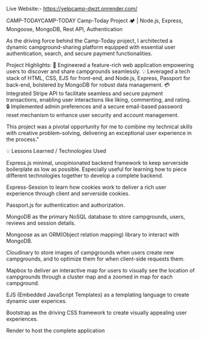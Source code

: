 Live Website:-  https://yelpcamp-dwzt.onrender.com/




CAMP-TODAYCAMP-TODAY
Camp-Today Project 🏕️ | Node.js, Express, Mongoose, MongoDB, Rest API, Authentication

As the driving force behind the Camp-Today project, I architected a dynamic campground-sharing platform equipped with essential user authentication, search, and secure payment functionalities.

Project Highlights:
🚀 Engineered a feature-rich web application empowering users to discover and share campgrounds seamlessly.
💡 Leveraged a tech stack of HTML, CSS, EJS for front-end, and Node.js, Express, Passport for back-end, bolstered by MongoDB for robust data management.
💳 Integrated Stripe API to facilitate seamless and secure payment transactions, enabling user interactions like liking, commenting, and rating.
🔒 Implemented admin preferences and a secure email-based password reset mechanism to enhance user security and account management.

This project was a pivotal opportunity for me to combine my technical skills with creative problem-solving, delivering an exceptional user experience in the process."


💡 Lessons Learned / Technologies Used


Express.js minimal, unopinionated backend framework to keep serverside boilerplate as low as possible. Especially useful for learning how to piece different technologies together to develop a complete backend.

Express-Session to learn how cookies work to deliver a rich user experience through client and serverside cookies.

Passport.js for authentication and authorization.

MongoDB as the primary NoSQL database to store campgrounds, users, reviews and session details.

Mongoose as an ORM(Object relation mapping) library to interact with MongoDB.

Cloudinary to store images of campgrounds when users create new campgrounds, and to optimize them for when client-side requests them.

Mapbox to deliver an interactive map for users to visually see the location of campgrounds through a cluster map and a zoomed in map for each campground.

EJS (Embedded JavaScript Templates) as a templating language to create dynamic user experices.

Bootstrap as the driving CSS framework to create visually appealing user experiences.

Render to host the complete application
